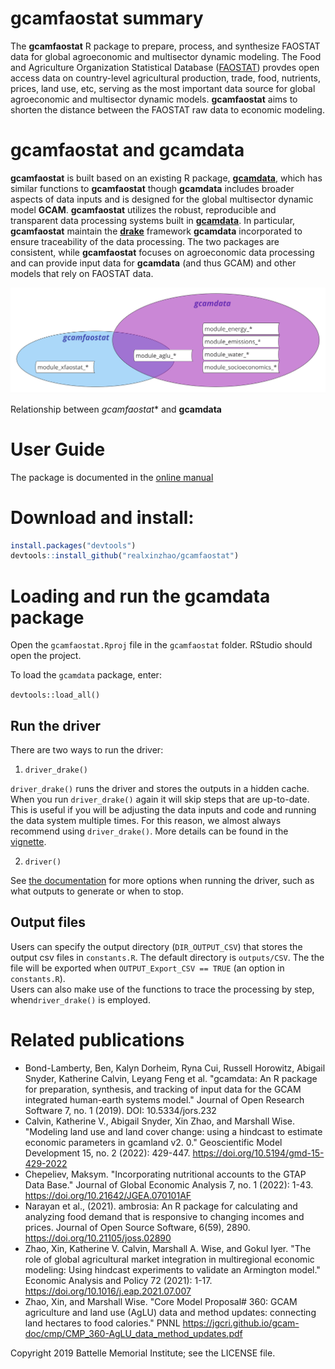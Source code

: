 

# gcamfaostat summary
The **gcamfaostat** R package to prepare, process, and synthesize FAOSTAT data for global agroeconomic and multisector dynamic modeling. The Food and Agriculture Organization Statistical Database ([FAOSTAT](https://www.fao.org/faostat/en/#data)) provdes open access data on country-level agricultural production, trade, food, nutrients, prices, land use, etc, serving as the most important data source for global agroeconomic and multisector dynamic models. **gcamfaostat** aims to shorten the distance between the FAOSTAT raw data to economic modeling.

# gcamfaostat and gcamdata
**gcamfaostat** is built based on an existing R package, **[gcamdata](https://jgcri.github.io/gcamdata/index.html)**, which has similar functions to **gcamfaostat** though **gcamdata** includes broader aspects of data inputs and is designed for the global multisector dynamic model **GCAM**. **gcamfaostat** utilizes the robust, reproducible and transparent data processing systems built in **[gcamdata](https://github.com/JGCRI/gcam-core)**. In particular, **gcamfaostat** maintain the **[drake](https://books.ropensci.org/drake/)** framework **gcamdata** incorporated to ensure traceability of the data processing.  The two packages are consistent, while **gcamfaostat** focuses on agroeconomic data processing and can provide input data for **gcamdata** (and thus GCAM) and other models that rely on FAOSTAT data.

<img src="vignettes/Fig_gcamfaostat_and_gcamdata.jpg"
     alt="Relationship between gcamfaostat and gcamdata"
     width="1000"/> 

Relationship between *gcamfaostat** and **gcamdata**


  
    
# User Guide
The package is documented in the [online manual](https://realxinzhao.github.io/gcamfaostat/index.html)


# Download and install:

```r
install.packages("devtools")
devtools::install_github("realxinzhao/gcamfaostat")
```
# Loading and run the gcamdata package

Open the `gcamfaostat.Rproj` file in the `gcamfaostat` folder. RStudio should open the project.

To load the `gcamdata` package, enter:

`devtools::load_all()`

## Run the driver
There are two ways to run the driver: 
1. `driver_drake()`  

`driver_drake()` runs the driver and stores the outputs in a hidden cache. When you run `driver_drake()` again it will skip steps that are up-to-date. This is useful if you will be adjusting the data inputs and code and running the data system multiple times. For this reason, we almost always recommend using `driver_drake()`. More details can be found in the [vignette](https://jgcri.github.io/gcamdata/articles/driverdrake_vignette.html).

2. `driver()`  

See [the documentation](https://jgcri.github.io/gcamdata/reference/driver.html) for more options when running the driver, such as what outputs to generate or when to stop.

## Output files  
Users can specify the output directory (`DIR_OUTPUT_CSV`) that stores the output csv files in `constants.R`. The default directory is `outputs/CSV`. The the file will be exported when `OUTPUT_Export_CSV == TRUE` (an option in `constants.R`).  
Users can also make use of the functions to trace the processing by step, when`driver_drake()` is employed.  


# Related publications  
- Bond-Lamberty, Ben, Kalyn Dorheim, Ryna Cui, Russell Horowitz, Abigail Snyder, Katherine Calvin, Leyang Feng et al. "gcamdata: An R package for preparation, synthesis, and tracking of input data for the GCAM integrated human-earth systems model." Journal of Open Research Software 7, no. 1 (2019). DOI: 10.5334/jors.232
- Calvin, Katherine V., Abigail Snyder, Xin Zhao, and Marshall Wise. "Modeling land use and land cover change: using a hindcast to estimate economic parameters in gcamland v2. 0." Geoscientific Model Development 15, no. 2 (2022): 429-447. https://doi.org/10.5194/gmd-15-429-2022
- Chepeliev, Maksym. "Incorporating nutritional accounts to the GTAP Data Base." Journal of Global Economic Analysis 7, no. 1 (2022): 1-43. https://doi.org/10.21642/JGEA.070101AF 
- Narayan et al., (2021). ambrosia: An R package for calculating and analyzing food demand that is responsive to changing incomes and prices. Journal of Open Source Software, 6(59), 2890. https://doi.org/10.21105/joss.02890
- Zhao, Xin, Katherine V. Calvin, Marshall A. Wise, and Gokul Iyer. "The role of global agricultural market integration in multiregional economic modeling: Using hindcast experiments to validate an Armington model." Economic Analysis and Policy 72 (2021): 1-17. https://doi.org/10.1016/j.eap.2021.07.007
- Zhao, Xin, and Marshall Wise. "Core Model Proposal# 360: GCAM agriculture and land use (AgLU) data and method updates: connecting land hectares to food calories." PNNL https://jgcri.github.io/gcam-doc/cmp/CMP_360-AgLU_data_method_updates.pdf 




Copyright 2019 Battelle Memorial Institute; see the LICENSE file.
